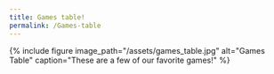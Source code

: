 ```yaml
---
title: Games table!
permalink: /Games-table
---
```


{% include figure image_path="/assets/games_table.jpg" alt="Games Table" caption="These are a few of our favorite games!" %}
